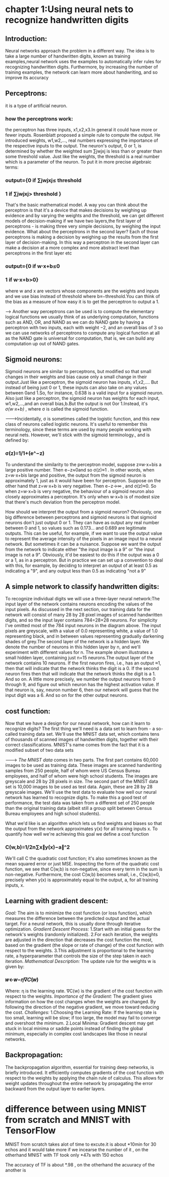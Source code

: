 # chapter 1:Using neural nets to recognize handwritten digits

## Introduction:
Neural networks approach the problem in a different way. The idea is to take a large number of handwritten digits, known as training examples,neural network uses the examples to automatically infer rules for recognizing handwritten digits. Furthermore, by increasing the number of training examples, the network can learn more about handwriting, and so improve its accuracy

## Perceptrons:
it is a type of artificial neuron.
### how the perceptrons work:
the perceptron has three inputs, x1,x2,x3.In general it could have more or fewer inputs. Rosenblatt proposed a simple rule to compute the output. He introduced weights, w1,w2,…, real numbers expressing the importance of the respective inputs to the output. The neuron's output, 0 or 1, is determined by whether the weighted sum ∑jwjxj is less than or greater than some threshold value. Just like the weights, the threshold is a real number which is a parameter of the neuron. To put it in more precise algebraic terms:
### output={0 if ∑jwjxj≤ threshold
###         1 if ∑jwjxj> threshold }

That's the basic mathematical model. A way you can think about the perceptron is that it's a device that makes decisions by weighing up evidence and by varying the weights and the threshold, we can get different models of decision-making
if we have two layers,the first layer of perceptrons - is making three very simple decisions, by weighing the input evidence. What about the perceptrons in the second layer? Each of those perceptrons is making a decision by weighing up the results from the first layer of decision-making. In this way a perceptron in the second layer can make a decision at a more complex and more abstract level than perceptrons in the first layer etc
### output={0 if w⋅x+b≤0
###         1 if w⋅x+b>0} 
 where w and x are vectors whose components are the weights and inputs and we use bias instead of threshold where b≡−threshold.You can think of the bias as a measure of how easy it is to get the perceptron to output a 1.
 
--> Another way perceptrons can be used is to compute the elementary logical functions we usually think of as underlying computation, functions such as AND, OR, and NAND as we can do NAND gate by having a perceptron with two inputs, each with weight −2, and an overall bias of 3 so we can use networks of perceptrons to compute any logical function at all as the NAND gate is universal for computation, that is, we can build any computation up out of NAND gates.

## Sigmoid neurons:
Sigmoid neurons are similar to perceptrons, but modified so that small changes in their weights and bias cause only a small change in their output.Just like a perceptron, the sigmoid neuron has inputs, x1,x2,…. But instead of being just 0 or 1, these inputs can also take on any values between 0and 1.So, for instance, 0.638 is a valid input for a sigmoid neuron. Also just like a perceptron, the sigmoid neuron has weights for each input, w1,w2,…,and an overall bias,b.But the output is not 0or 1.Instead, it's *σ(w⋅x+b)* , where σ is called the sigmoid function.

--->Incidentally, σ is sometimes called the logistic function, and this new class of neurons called logistic neurons. It's useful to remember this terminology, since these terms are used by many people working with neural nets. However, we'll stick with the sigmoid terminology., and is defined by:
### σ(z)≡1/1+(e^−z)
To understand the similarity to the perceptron model, suppose z≡w⋅x+bis a large positive number. Then e−z≈0and so σ(z)≈1 . In other words, when z=w⋅x+bis large and positive, the output from the sigmoid neuron is approximately 1, just as it would have been for perceptron. Suppose on the other hand that z=w⋅x+b is very negative. Then e−z→∞ , and σ(z)≈0. So when z=w⋅x+b is very negative, the behaviour of a sigmoid neuron also closely approximates a perceptron. It's only when w⋅x+b is of modest size that there's much deviation from the perceptron model.

How should we interpret the output from a sigmoid neuron? Obviously, one big difference between perceptrons and sigmoid neurons is that sigmoid neurons don't just output 0 or 1. They can have as output any real number between 0 and 1, so values such as 0.173… and 0.689 are legitimate outputs. This can be useful, for example, if we want to use the output value to represent the average intensity of the pixels in an image input to a neural network. But sometimes it can be a nuisance. Suppose we want the output from the network to indicate either "the input image is a 9" or "the input image is not a 9". Obviously, it'd be easiest to do this if the output was a 0 or a 1, as in a perceptron. But in practice we can set up a convention to deal with this, for example, by deciding to interpret an output of at least 0.5 as indicating a "9", and any output less than 0.5 as indicating "not a 9"  

## A simple network to classify handwritten digits:
To recognize individual digits we will use a three-layer neural network:The input layer of the network contains neurons encoding the values of the input pixels. As discussed in the next section, our training data for the network will consist of many 28 by 28 pixel images of scanned handwritten digits, and so the input layer contains 784=28×28 neurons. For simplicity I've omitted most of the 784 input neurons in the diagram above. The input pixels are greyscale, with a value of 0.0 representing white, a value of 1.0 representing black, and in between values representing gradually darkening shades of grey.The second layer of the network is a hidden layer. We denote the number of neurons in this hidden layer by n, and we'll experiment with different values for n. The example shown illustrates a small hidden layer, containing just n=15 neurons.The output layer of the network contains 10 neurons. If the first neuron fires, i.e., has an output ≈1, then that will indicate that the network thinks the digit is a 0. If the second neuron fires then that will indicate that the network thinks the digit is a 1. And so on. A little more precisely, we number the output neurons from 0 through 9, and figure out which neuron has the highest activation value. If that neuron is, say, neuron number 6, then our network will guess that the input digit was a 6. And so on for the other output neurons.

## cost function:
Now that we have a design for our neural network, how can it learn to recognize digits? The first thing we'll need is a data set to learn from - a so-called training data set. We'll use the MNIST data set, which contains tens of thousands of scanned images of handwritten digits, together with their correct classifications. MNIST's name comes from the fact that it is a modified subset of two data sets

---> *The MNIST data* comes in two parts. The first part contains 60,000 images to be used as training data. These images are scanned handwriting samples from 250 people, half of whom were US Census Bureau employees, and half of whom were high school students. The images are greyscale and 28 by 28 pixels in size. The second part of the MNIST data set is 10,000 images to be used as test data. Again, these are 28 by 28 greyscale images. We'll use the test data to evaluate how well our neural network has learned to recognize digits.
To make this a good test of performance, the test data was taken from a different set of 250 people than the original training data (albeit still a group split between Census Bureau employees and high school students).

What we'd like is an algorithm which lets us find weights and biases so that the output from the network approximates y(x) for all training inputs x. To quantify how well we're achieving this goal we define a cost function
### C(w,b)≡1/2n∑x∥y(x)−a∥^2
We'll call C the quadratic cost function; it's also sometimes known as the mean squared error or just MSE. Inspecting the form of the quadratic cost function, we see that C(w,b) is non-negative, since every term in the sum is non-negative. Furthermore, the cost C(w,b) becomes small, i.e., C(w,b)≈0, precisely when y(x) is approximately equal to the output, a, for all training inputs, x.

## Learning with gradient descent:
*Goal:* The aim is to minimize the cost function (or loss function), which measures the difference between the predicted output and the actual target. For a neural network, this is usually done through iterative optimization.
*Gradient Descent Process:*
1.Start with an initial guess for the network's weights (randomly initialized).
2.For each iteration, the weights are adjusted in the direction that decreases the cost function the most, based on the gradient (the slope or rate of change) of the cost function with respect to the weights.
3.This adjustment is proportional to the learning rate, a hyperparameter that controls the size of the step taken in each iteration.
*Mathematical Description:*
The update rule for the weights w is given by:
### 𝑤←𝑤−𝜂∇𝐶(𝑤)
Where:
         η is the learning rate.
         ∇C(w) is the gradient of the cost function with respect to the weights.
*Importance of the Gradient:* The gradient gives information on how the cost changes when the weights are changed. By following the direction of the negative gradient, we move toward reducing the cost.
*Challenges:*
1.Choosing the Learning Rate: If the learning rate is too small, learning will be slow; if too large, the model may fail to converge and overshoot the minimum.
2.Local Minima: Gradient descent may get stuck in local minima or saddle points instead of finding the global minimum, especially in complex cost landscapes like those in neural networks.

## Backpropagation:
The backpropagation algorithm, essential for training deep networks, is briefly introduced. It efficiently computes gradients of the cost function with respect to the weights by applying the chain rule of calculus. This allows for weight updates throughout the entire network by propagating the error backward from the output layer to earlier layers.

# difference between using MNIST from scratch and MNIST with TensorFlow
MNIST from scratch takes alot of time to excute.it is about *10min for 30 echos and it would take more if we incearse the number of it , on the otherhand MNIST with TF took only *47s with 150 echos

The accuracy of TF is about *.98 , on the otherhand the acuuracy of the another is
